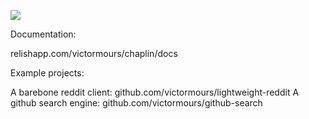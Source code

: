 ![](https://api.travis-ci.org/victormours/chaplin.svg)

Documentation:

relishapp.com/victormours/chaplin/docs

Example projects:

A barebone reddit client: github.com/victormours/lightweight-reddit
A github search engine: github.com/victormours/github-search
